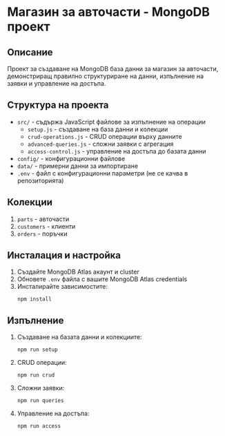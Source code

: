 # Магазин за авточасти - MongoDB проект

## Описание

Проект за създаване на MongoDB база данни за магазин за авточасти, демонстриращ правилно структуриране на данни, изпълнение на заявки и управление на достъпа.

## Структура на проекта

- `src/` - съдържа JavaScript файлове за изпълнение на операции
  - `setup.js` - създаване на база данни и колекции
  - `crud-operations.js` - CRUD операции върху данните
  - `advanced-queries.js` - сложни заявки с агрегация
  - `access-control.js` - управление на достъпа до базата данни
- `config/` - конфигурационни файлове
- `data/` - примерни данни за импортиране
- `.env` - файл с конфигурационни параметри (не се качва в репозиторията)

## Колекции

1. `parts` - авточасти
2. `customers` - клиенти
3. `orders` - поръчки

## Инсталация и настройка

1. Създайте MongoDB Atlas акаунт и cluster
2. Обновете `.env` файла с вашите MongoDB Atlas credentials
3. Инсталирайте зависимостите:
   ```
   npm install
   ```

## Изпълнение

1. Създаване на базата данни и колекциите:
   ```
   npm run setup
   ```
2. CRUD операции:
   ```
   npm run crud
   ```
3. Сложни заявки:
   ```
   npm run queries
   ```
4. Управление на достъпа:
   ```
   npm run access
   ```
